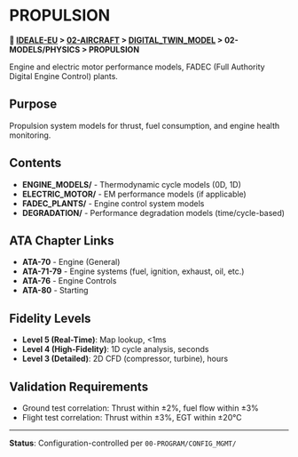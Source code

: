 # PROPULSION

**📍 [IDEALE-EU](../../../../) > [02-AIRCRAFT](../../../) > [DIGITAL_TWIN_MODEL](../../) > 02-MODELS/PHYSICS > PROPULSION**

Engine and electric motor performance models, FADEC (Full Authority Digital Engine Control) plants.

## Purpose

Propulsion system models for thrust, fuel consumption, and engine health monitoring.

## Contents

- **ENGINE_MODELS/** - Thermodynamic cycle models (0D, 1D)
- **ELECTRIC_MOTOR/** - EM performance models (if applicable)
- **FADEC_PLANTS/** - Engine control system models
- **DEGRADATION/** - Performance degradation models (time/cycle-based)

## ATA Chapter Links

- **ATA-70** - Engine (General)
- **ATA-71-79** - Engine systems (fuel, ignition, exhaust, oil, etc.)
- **ATA-76** - Engine Controls
- **ATA-80** - Starting

## Fidelity Levels

- **Level 5 (Real-Time)**: Map lookup, <1ms
- **Level 4 (High-Fidelity)**: 1D cycle analysis, seconds
- **Level 3 (Detailed)**: 2D CFD (compressor, turbine), hours

## Validation Requirements

- Ground test correlation: Thrust within ±2%, fuel flow within ±3%
- Flight test correlation: Thrust within ±3%, EGT within ±20°C

---

**Status**: Configuration-controlled per `00-PROGRAM/CONFIG_MGMT/`
